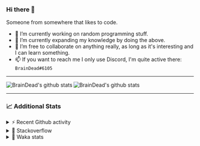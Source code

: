 ### Hi there 👋

Someone from somewhere that likes to code.

- 🔭 I’m currently working on random programming stuff.
- 🌱 I’m currently expanding my knowledge by doing the above.
- 👯 I’m free to collaborate on anything really, as long as it's interesting and I can learn something.
- 📫 If you want to reach me I only use Discord, I'm quite active there: `BrainDead#6105`
<hr>


<img alt="BrainDead's github stats" align="left" src="https://github-readme-stats.vercel.app/api?username=albertopoljak&count_private=true&show_icons=true&theme=radical&hide_border=true"/>
<img alt="BrainDead's github stats" align="left" src="https://github-readme-stats.vercel.app/api/top-langs/?username=albertopoljak&layout=compact&theme=radical&hide_border=true&card_width=250"/>
<br clear="left"/>

<hr>

### 📈 Additional Stats

<details>
  <summary>⚡ Recent Github activity</summary>
  <br/>

  <!--START_SECTION:activity-->
1. 🗣 Commented on [#52](https://github.com/HuyaneMatsu/hata/issues/52) in [HuyaneMatsu/hata](https://github.com/HuyaneMatsu/hata)
2. 💪 Opened PR [#52](https://github.com/HuyaneMatsu/hata/pull/52) in [HuyaneMatsu/hata](https://github.com/HuyaneMatsu/hata)
3. 🗣 Commented on [#3795](https://github.com/discord/discord-api-docs/issues/3795) in [discord/discord-api-docs](https://github.com/discord/discord-api-docs)
4. 💪 Opened PR [#17](https://github.com/domagojpa/oib-validation/pull/17) in [domagojpa/oib-validation](https://github.com/domagojpa/oib-validation)
5. 🎉 Merged PR [#2](https://github.com/albertopoljak/orindance.party/pull/2) in [albertopoljak/orindance.party](https://github.com/albertopoljak/orindance.party)
  <!--END_SECTION:activity-->
</details>

<details>
  <summary>👀 Stackoverflow</summary>

  [![Omid Nikrah StackOverflow](https://github-readme-stackoverflow.vercel.app/?userID=11311072&theme=dark)](https://stackoverflow.com/users/11311072/braindead)

</details>

<details>
  <summary>🤖 Waka stats</summary>
  <br/>

  <!--START_SECTION:waka-->
![Profile Views](http://img.shields.io/badge/Profile%20Views-3-blue)

![Lines of code](https://img.shields.io/badge/From%20Hello%20World%20I%27ve%20Written-90289%20lines%20of%20code-blue)

**🐱 My Github Data** 

> 🏆 532 Contributions in the Year 2021
 > 
> 📦 148.6 kB Used in Github's Storage 
 > 
> 💼 Opted to Hire
 > 
> 📜 32 Public Repositories 
 > 
> 🔑 8 Private Repositories  
 > 
**I'm an Early 🐤** 

```text
🌞 Morning    125 commits    ████░░░░░░░░░░░░░░░░░░░░░   18.63% 
🌆 Daytime    241 commits    █████████░░░░░░░░░░░░░░░░   35.92% 
🌃 Evening    207 commits    ███████░░░░░░░░░░░░░░░░░░   30.85% 
🌙 Night      98 commits     ███░░░░░░░░░░░░░░░░░░░░░░   14.61%

```
📅 **I'm Most Productive on Tuesday** 

```text
Monday       115 commits    ████░░░░░░░░░░░░░░░░░░░░░   17.14% 
Tuesday      122 commits    ████░░░░░░░░░░░░░░░░░░░░░   18.18% 
Wednesday    119 commits    ████░░░░░░░░░░░░░░░░░░░░░   17.73% 
Thursday     112 commits    ████░░░░░░░░░░░░░░░░░░░░░   16.69% 
Friday       70 commits     ██░░░░░░░░░░░░░░░░░░░░░░░   10.43% 
Saturday     55 commits     ██░░░░░░░░░░░░░░░░░░░░░░░   8.2% 
Sunday       78 commits     ███░░░░░░░░░░░░░░░░░░░░░░   11.62%

```


📊 **This Week I Spent My Time On** 

```text
💬 Programming Languages: 
Python                   30 hrs 10 mins      █████████████████████░░░░   84.6% 
XML                      3 hrs 11 mins       ██░░░░░░░░░░░░░░░░░░░░░░░   8.93% 
Other                    1 hr 47 mins        █░░░░░░░░░░░░░░░░░░░░░░░░   5.02% 
Markdown                 12 mins             ░░░░░░░░░░░░░░░░░░░░░░░░░   0.56% 
Gettext Catalog          10 mins             ░░░░░░░░░░░░░░░░░░░░░░░░░   0.51%

🐱‍💻 Projects: 
odoo_14_fresh            33 hrs 46 mins      ███████████████████████░░   94.71% 
testing                  1 hr 3 mins         ░░░░░░░░░░░░░░░░░░░░░░░░░   2.96% 
test                     28 mins             ░░░░░░░░░░░░░░░░░░░░░░░░░   1.35% 
oib-validation           16 mins             ░░░░░░░░░░░░░░░░░░░░░░░░░   0.76% 
studioplus_hr            3 mins              ░░░░░░░░░░░░░░░░░░░░░░░░░   0.15%

💻 Operating System: 
Linux                    34 hrs 19 mins      ████████████████████████░   96.25% 
Windows                  1 hr 20 mins        █░░░░░░░░░░░░░░░░░░░░░░░░   3.75%

```

**I Mostly Code in Python** 

```text
Python                   28 repos            ████████████████████░░░░░   80.0% 
Java                     4 repos             ██░░░░░░░░░░░░░░░░░░░░░░░   11.43% 
TypeScript               1 repo              ░░░░░░░░░░░░░░░░░░░░░░░░░   2.86% 
JavaScript               1 repo              ░░░░░░░░░░░░░░░░░░░░░░░░░   2.86% 
HTML                     1 repo              ░░░░░░░░░░░░░░░░░░░░░░░░░   2.86%

```



 Last Updated on 01/10/2021
<!--END_SECTION:waka-->
</details>
